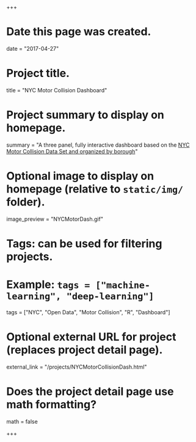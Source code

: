 +++
# Date this page was created.
date = "2017-04-27"

# Project title.
title = "NYC Motor Collision Dashboard"

# Project summary to display on homepage.
summary = "A three panel, fully interactive dashboard based on the <a href='https://data.cityofnewyork.us/Public-Safety/NYPD-Motor-Vehicle-Collisions/h9gi-nx95'>NYC Motor Collision Data Set and organized by borough</a>"

# Optional image to display on homepage (relative to `static/img/` folder).
image_preview = "NYCMotorDash.gif"

# Tags: can be used for filtering projects.
# Example: `tags = ["machine-learning", "deep-learning"]`
tags = ["NYC", "Open Data", "Motor Collision", "R", "Dashboard"]

# Optional external URL for project (replaces project detail page).
external_link = "/projects/NYCMotorCollisionDash.html"

# Does the project detail page use math formatting?
math = false

+++
